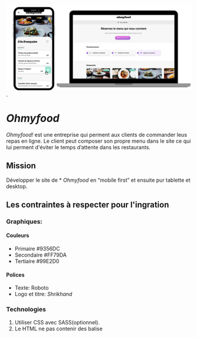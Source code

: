 
![maquette images](../assets/images/img-maquette/maquette-redme.png "Maquette acceuil").

#  _Ohmyfood_
_Ohmyfood!_ est une entreprise qui perment aux clients de commander leus repas en ligne. 
Le client peut composer son propre menu dans le site ce qui lui perment d'éviter le temps d’attente dans les restaurants.


## Mission
 Développer le site de * _Ohmyfood_ en “mobile first” et ensuite pur tablette et desktop. 

	
## Les contraintes à respecter pour l'ingration 

### Graphiques:

#### Couleurs
* Primaire #9356DC
* Secondaire #FF79DA
* Tertiaire #99E2D0
 
#### Polices
* Texte: Roboto
* Logo et titre: _Shrikhand_

### Technologies
1. Utiliser CSS avec SASS(optionnel).
2. Le HTML ne pas contenir des balise <style>.

>Le site doit être accessible sur GitHub et il ne doit pas y'avoir ni du javascript ni des frameworks.

## Les differentes pages

### Accueil
### Menu des restaurants(x4)

## Animations

1. Loader dans la page d'accueil
2. Hover: ramplissage du coeur et Cheapparition du checkbox sur les menus
3. Apparition des menus d'une manière progressive


## Developpement
1. * SASS
Mise en place de l'architecture 7:1, pour ce projet vous trouverez 
base: _normalize.scss
components: les buttons, les cartes, les gestions des formulaires(coeur, checkbox)
utils: les variables et les mixins
layouts:body, header et le footer,

2. Organisation du code
Découpage du projet par des petits bouts de code sur differents fichier.scss
* animations
* breakpoints
* loaders




